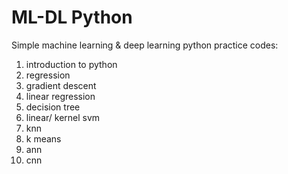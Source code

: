 # ML-DL Python
Simple machine learning &amp; deep learning python practice codes:
1. introduction to python
2. regression
3. gradient descent
4. linear regression
5. decision tree
6. linear/ kernel svm
7. knn
8. k means
9. ann
10. cnn

